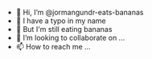 - 👋 Hi, I’m @jormangundr-eats-bananas
- 👀 I have a typo in my name
- 🌱 But I'm still eating bananas
- 💞️ I’m looking to collaborate on ...
- 📫 How to reach me ...

<!---
jormangundr-eats-bananas/jormangundr-eats-bananas is a ✨ special ✨ repository because its `README.md` (this file) appears on your GitHub profile.
You can click the Preview link to take a look at your changes.
--->
